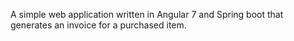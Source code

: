 A simple web application written in Angular 7 and Spring boot that generates an invoice for a purchased item.
